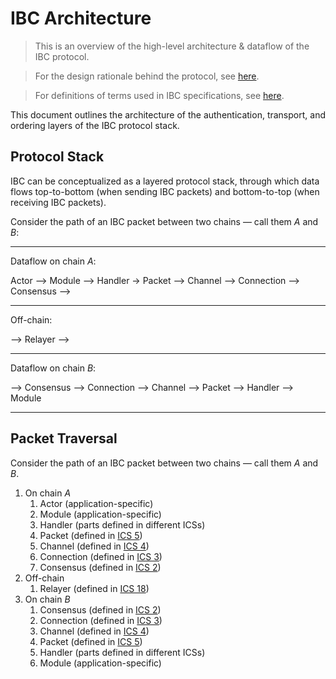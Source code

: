 # IBC Architecture

> This is an overview of the high-level architecture & dataflow of the IBC protocol.

> For the design rationale behind the protocol, see [here](./IBC_DESIGN_RATIONALE.md).

> For definitions of terms used in IBC specifications, see [here](./IBC_TERMINOLOGY.md).

This document outlines the architecture of the authentication, transport, and ordering layers of the IBC protocol stack.

## Protocol Stack

IBC can be conceptualized as a layered protocol stack, through which data flows top-to-bottom (when sending IBC packets) and bottom-to-top (when receiving IBC packets).

Consider the path of an IBC packet between two chains — call them *A* and *B*:

---

Dataflow on chain *A*:

Actor --> Module --> Handler -> Packet --> Channel --> Connection --> Consensus -->

---

Off-chain:

--> Relayer -->

---

Dataflow on chain *B*:

--> Consensus --> Connection --> Channel --> Packet --> Handler --> Module

---

## Packet Traversal

Consider the path of an IBC packet between two chains — call them *A* and *B*.

1. On chain *A*
    1. Actor (application-specific)
    1. Module (application-specific)
    1. Handler (parts defined in different ICSs)
    1. Packet (defined in [ICS 5](../spec/ics-5-packet-semantics))
    1. Channel (defined in [ICS 4](../spec/ics-4-channel-semantics))
    1. Connection (defined in [ICS 3](../spec/ics-3-connection-semantics))
    1. Consensus (defined in [ICS 2](../spec/ics-2-consensus-requirements))
2. Off-chain
    1. Relayer (defined in [ICS 18](../spec/ics-18-offchain-relayer))
3. On chain *B*
    1. Consensus (defined in [ICS 2](../spec/ics-2-consensus-requirements))
    1. Connection (defined in [ICS 3](../spec/ics-3-connection-semantics))
    1. Channel (defined in [ICS 4](../spec/ics-4-channel-semantics))
    1. Packet (defined in [ICS 5](../spec/ics-5-packet-semantics))
    1. Handler (parts defined in different ICSs)
    1. Module (application-specific)
